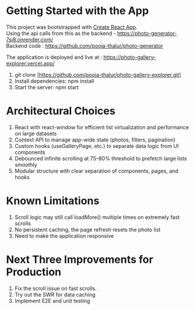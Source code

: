 # Getting Started with the App

This project was bootstrapped with [Create React App](https://github.com/facebook/create-react-app).\
Using the api calls from this as the backend - https://photo-generator-7si8.onrender.com/ \
Backend code : https://github.com/pooja-thalur/photo-generator 

The application is deployed and live at : https://photo-gallery-explorer.vercel.app/

1. git clone [https://github.com/pooja-thalur/photo-gallery-explorer.git]
2. Install dependencies: npm install
3. Start the server: npm start

# Architectural Choices
1. React with react-window for efficient list virtualization and performance on large datasets
2. Context API to manage app-wide state (photos, filters, pagination)
3. Custom hooks (useGalleryPage, etc.) to separate data logic from UI components
4. Debounced infinite scrolling at 75–80% threshold to prefetch large lists smoothly
5. Modular structure with clear separation of components, pages, and hooks

# Known Limitations
1. Scroll logic may still call loadMore() multiple times on extremely fast scrolls
2. No persistent caching, the page refresh resets the photo list
3. Need to make the application responsive

# Next Three Improvements for Production
1. Fix the scroll issue on fast scrolls.
2. Try out the SWR for data caching
3. Implement E2E and unit testing 
